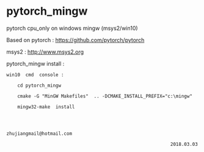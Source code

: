 # pytorch_mingw

  pytorch cpu_only on windows mingw (msys2/win10)

  Based on pytorch :  https://github.com/pytorch/pytorch

  msys2 :  http://www.msys2.org


  pytorch_mingw  install : 

    win10  cmd  console :
            
        cd pytorch_mingw

        cmake -G "MinGW Makefiles"  .. -DCMAKE_INSTALL_PREFIX="c:\mingw"

        mingw32-make  install



                                                       zhujiangmail@hotmail.com
                                                                    
                                                                2018.03.03






